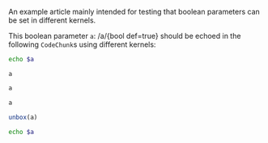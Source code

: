 An example article mainly intended for testing that boolean parameters can be set in different kernels.

This boolean parameter `a`: /a/{bool def=true} should be echoed in the following `CodeChunk`s using different kernels:

```bash exec
echo $a
```

```calc exec
a
```

```js exec
a
```

```py exec
a
```

```r exec
unbox(a)
```

```zsh exec
echo $a
```
